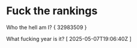 # Fuck the rankings

Who the hell am I?
{ 32983509 }

What fucking year is it?
[ 2025-05-07T19:06:40Z ]
